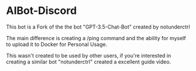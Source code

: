 # AIBot-Discord

This bot is a Fork of the the bot "GPT-3.5-Chat-Bot" created by notunderctrl

The main difference is creating a /ping command and the ability for myself to upload it to Docker for Personal Usage.

This wasn't created to be used by other users, if you're interested in creating a similar bot "notunderctrl" created a excellent guide video.
